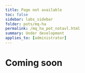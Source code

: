 ```yaml
---
title: Page not available
toc: false
sidebar: labs_sidebar
folder: pots/mq-ha
permalink: /mq_ha_pot_notavl.html
summary: Under development
applies_to: [administrator]
---
```


# Coming soon